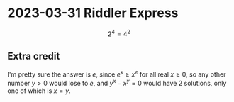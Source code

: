 2023-03-31 Riddler Express
==========================
$$2^4 = 4^2$$

Extra credit
------------
I'm pretty sure the answer is $e$, since $e^x \ge x^e$ for all real $x \ge 0$,
so any other number $y > 0$ would lose to $e$, and $y^x - x^y = 0$ would
have 2 solutions, only one of which is $x = y$.
